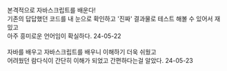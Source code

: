 본격적으로 자바스크립트를 배운다! <br>
기존의 답답했던 코드를 내 눈으로 확인하고 '진짜' 결과물로 테스트 해볼 수 있어서 재밌고<br>
아주 흥미로운 언어임이 확실하다. 24-05-22 <br>
<br>
자바를 배우고 자바스크립트를 배우니 이해하기 더욱 쉬웠고<br>
어려웠던 람다식이 간단히 이해가 되었고 간편하다는걸 알았다. 24-05-23 <br>
